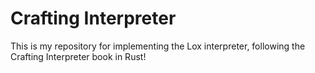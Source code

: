 # Crafting Interpreter

This is my repository for implementing the Lox interpreter, following the Crafting Interpreter book in Rust!